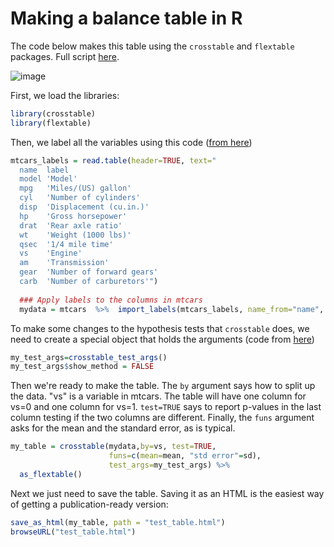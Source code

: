 # Making a balance table in R # 

The code below makes this table using the `crosstable` and `flextable` packages. Full script [here](https://github.com/pithymaxim/teaching/blob/main/Rscraps/balance_table/balance_table_example.r).

![image](https://user-images.githubusercontent.com/6835110/234989855-e004f29d-f8c2-444b-99e3-ec1eec1bd255.png)

First, we load the libraries:
```r
library(crosstable)
library(flextable)
```
Then, we label all the variables using this code ([from here]([url](https://cran.r-project.org/web/packages/crosstable/vignettes/crosstable.html)))

```r
mtcars_labels = read.table(header=TRUE, text="
  name  label
  model 'Model'
  mpg   'Miles/(US) gallon'
  cyl   'Number of cylinders'
  disp  'Displacement (cu.in.)'
  hp    'Gross horsepower'
  drat  'Rear axle ratio'
  wt    'Weight (1000 lbs)'
  qsec  '1/4 mile time'
  vs    'Engine'
  am    'Transmission'
  gear  'Number of forward gears'
  carb  'Number of carburetors'")
  
  ### Apply labels to the columns in mtcars
  mydata = mtcars  %>%  import_labels(mtcars_labels, name_from="name", label_from="label")
  ```
To make some changes to the hypothesis tests that `crosstable` does, we need to create a special object that holds the arguments (code from [here]([url](https://rdrr.io/cran/crosstable/man/crosstable_test_args.html)))
```r
my_test_args=crosstable_test_args()
my_test_args$show_method = FALSE
```
Then we're ready to make the table. The `by` argument says how to split up the data. "vs" is a variable in mtcars. The table will have one column for vs=0 and one column for vs=1. `test=TRUE` says to report p-values in the last column testing if the two columns are different. Finally, the `funs` argument asks for the mean and the standard error, as is typical.
```r
my_table = crosstable(mydata,by=vs, test=TRUE, 
                      funs=c(mean=mean, "std error"=sd),
                      test_args=my_test_args) %>% 
  as_flextable()
```
Next we just need to save the table. Saving it as an HTML is the easiest way of getting a publication-ready version:
```r 
save_as_html(my_table, path = "test_table.html")
browseURL("test_table.html")
```



